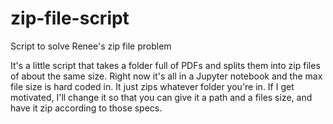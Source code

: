 # zip-file-script
Script to solve Renee's zip file problem


It's a little script that takes a folder full of PDFs and splits them into zip files of about the same size. Right now it's all in a Jupyter notebook and the max file size is hard coded in. It just zips whatever folder you're in. If I get motivated, I'll change it so that you can give it a path and a files size, and have it zip according to those specs.
